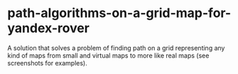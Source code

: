 # path-algorithms-on-a-grid-map-for-yandex-rover
A solution that solves a problem of finding path on a grid representing any kind of maps from small and virtual maps to more like real maps (see screenshots for examples).
